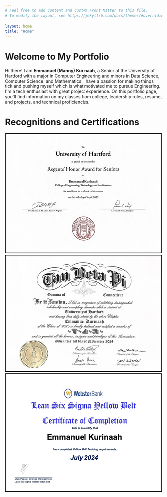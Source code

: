 ```yaml
---
# Feel free to add content and custom Front Matter to this file.
# To modify the layout, see https://jekyllrb.com/docs/themes/#overriding-theme-defaults

layout: home
title: "Home"
---
```


# Welcome to My Portfolio
Hi there! I am **Emmanuel (Manny) Kurinaah**, a Senior at the University of Hartford with a major in Computer Engineering and minors in Data Science, Computer Science, and Mathematics. I have a passion for making things tick and pushing myself which is what motivated me to pursue Engineering. I'm a tech enthusiast with great project experience.
On this portfolio page, you'll find information on my classes from college, leadership roles, resume, and projects, and technical proficiencies. 

# Recognitions and Certifications
<!-- Image container-->
<div class = "certificate-box"> 
    <img src = "/assets/images/regents.jpg" alt="regents award"/>
</div>

<div class = "certificate-box"> 
    <img src = "/assets/images/tau.jpg" alt="tau beta pi"/>
</div>

<div class = "certificate-box"> 
    <img src = "/assets/images/sigma.jpg" alt="six-sigma"/>
</div>

<style> 
.certificate-box {
    border: 2px solid black;
    padding 1 rem;
    margin: 1 rem auto;
    margin-bottom: 5px;
    display: inline-block;
}
.certificate-box img {
    max-width: 100%;
}
</style>

